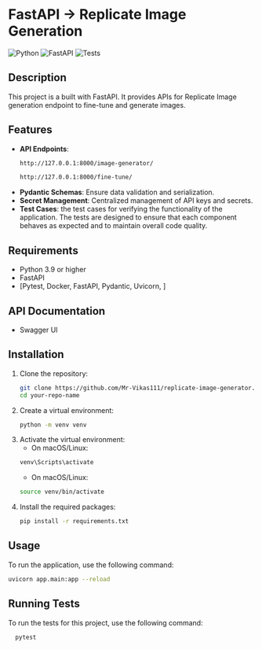 # FastAPI -> Replicate Image Generation 

![Python](https://img.shields.io/badge/python-3.9%2B-blue)
![FastAPI](https://img.shields.io/badge/FastAPI-0.115.4-orange)
![Tests](https://github.com//Mr-Vikas111/replicate-image-generator/actions/workflows/fastapici.yml/badge.svg)


## Description

This project is a built with FastAPI. It provides APIs for  Replicate Image generation endpoint to fine-tune and generate images.

## Features

- **API Endpoints**:
  ```bash
  http://127.0.0.1:8000/image-generator/
  ```
  ```bash
  http://127.0.0.1:8000/fine-tune/
  ```
- **Pydantic Schemas**: Ensure data validation and serialization.
- **Secret Management**: Centralized management of API keys and secrets.
- **Test Cases**: the test cases for verifying the functionality of the application. The tests are designed to ensure that each component behaves as expected and to maintain overall code quality.

## Requirements

- Python 3.9 or higher
- FastAPI
- [Pytest, Docker, FastAPI, Pydantic, Uvicorn, ]

## API Documentation
- Swagger UI

## Installation

  1. Clone the repository:
     ```bash
     git clone https://github.com/Mr-Vikas111/replicate-image-generator.git
     cd your-repo-name
  2. Create a virtual environment:
     ```bash
     python -m venv venv
  3. Activate the virtual environment:
     - On macOS/Linux:
     ```bash
     venv\Scripts\activate
     ```
     - On macOS/Linux:
      ```bash
     source venv/bin/activate
     ```
  4. Install the required packages:
     ```bash
     pip install -r requirements.txt
     
## Usage 

  To run the application, use the following command:
  
  ```bash
  uvicorn app.main:app --reload
 ```

## Running Tests

  To run the tests for this project, use the following command:
   
   ```bash
     pytest
 ```
